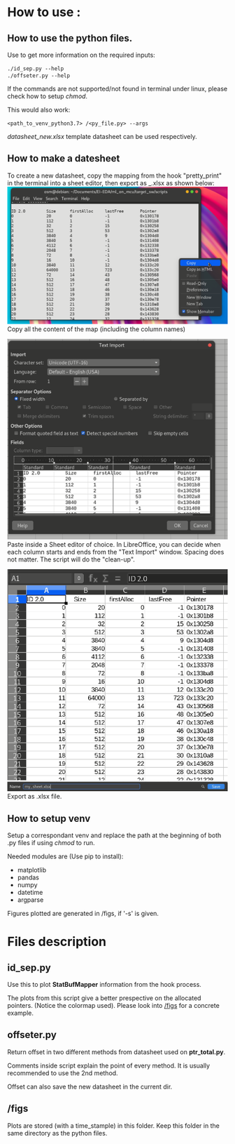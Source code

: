 # How to use : 
## How to use the python files.
Use to get more information on the required inputs: 
```
./id_sep.py --help 
./offseter.py --help
```
If the commands are not supported/not found in terminal under linux, please check how to setup _chmod_.

This would also work:
```
<path_to_venv_python3.7> /<py_file.py> --args
```

_datasheet_new.xlsx_ template datasheet can be used respectively.


## How to make a datesheet
To create a new datasheet, copy the mapping from the hook "pretty_print" in the terminal into a sheet editor, then export as _.xlsx as shown below:
![step1](/pics/pic_2.png)
Copy all the content of the map (including the column names)

![step2](/pics/pic_3.png)
Paste inside a Sheet editor of choice. 
In LibreOffice, you can decide when each column starts and ends from the "Text Import" window.
Spacing does not matter. The script will do the "clean-up".

![step2_1](/pics/pic_4.png)
![step3](/pics/pic_5.png)
Export as .xlsx file.

## How to setup venv
Setup a correspondant venv and replace the path at the beginning of both .py files if using _chmod_ to run.
 
Needed modules are (Use pip to install):
- matplotlib
- pandas 
- numpy
- datetime
- argparse

Figures plotted are generated in /figs, if '-s' is given.
# Files description
## id_sep.py 
Use this to plot **StatBufMapper** information from the hook process.

The plots from this script give a better prespective on the allocated pointers. (Notice the colormap used). Please look into [/figs](python/figs) for a concrete example.

## offseter.py
Return offset in two different methods from datasheet used on **ptr_total.py**. 

Comments inside script explain the point of every method. It is usually recommended to use the 2nd method. 

Offset can also save the new datasheet in the current dir.

## /figs
Plots are stored (with a time_stample) in this folder. Keep this folder in the same directory as the python files.
